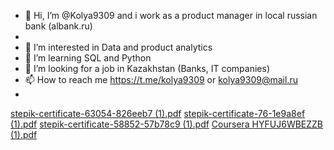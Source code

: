 - 👋 Hi, I’m @Kolya9309 and i work as a product manager in local russian bank (albank.ru)
- 
- 👀 I’m interested in Data and product analytics
- 🌱 I’m learning SQL and Python
- 💞️ I’m looking for a job in Kazakhstan (Banks, IT companies)
- 📫 How to reach me https://t.me/kolya9309 or kolya9309@mail.ru
-

<!---
Kolya9309/Kolya9309 is a ✨ special ✨ repository because its `README.md` (this file) appears on your GitHub profile.
You can click the Preview link to take a look at your changes.



--->

[stepik-certificate-63054-826eeb7 (1).pdf](https://github.com/Kolya9309/Kolya9309/files/9999832/stepik-certificate-63054-826eeb7.1.pdf)
[stepik-certificate-76-1e9a8ef (1).pdf](https://github.com/Kolya9309/Kolya9309/files/9999837/stepik-certificate-76-1e9a8ef.1.pdf)
[stepik-certificate-58852-57b78c9 (1).pdf](https://github.com/Kolya9309/Kolya9309/files/9999909/stepik-certificate-58852-57b78c9.1.pdf)
[Coursera HYFUJ6WBEZZB (1).pdf](https://github.com/Kolya9309/Kolya9309/files/9999915/Coursera.HYFUJ6WBEZZB.1.pdf)
